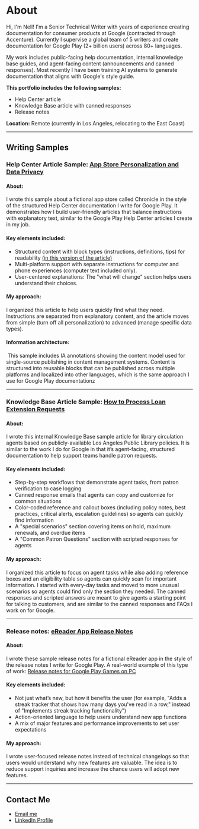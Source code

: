 # About
<p>Hi, I'm Nell! I'm a Senior Technical Writer with  years of experience creating documentation for consumer products at Google (contracted through Accenture). Currently I supervise a global team of 5 writers and create documentation for Google Play (2+ billion users) across 80+ languages.</p>
<p>My work includes public-facing help documentation, internal knowledge base guides, and agent-facing content (announcements and canned responses). Most recently I have been training AI systems to generate documentation that aligns with Google's style guide.</p>

<p><b>This portfolio includes the following samples:</b>
 <ul><li>Help Center article</li>
  <li>Knowledge Base article with canned responses</li>
  <li>Release notes</li></ul>
  
<p><b>Location:</b> Remote (currently in Los Angeles, relocating to the East Coast)</p>

<hr/>

<H2>Writing Samples</H2>

<h3>Help Center Article Sample: <a href="https://nellcgram.github.io/HC%20Sample.html" target="_blank">App Store Personalization and Data Privacy</a></h3>

<h4><b>About:</b></h4>
<p>I wrote this sample about a fictional app store called Chronicle in the style of the structured Help Center documentation I write for Google Play. It demonstrates how I build user-friendly articles that balance instructions with explanatory text, similar to the Google Play Help Center articles I create in my job.</p>

<h4><b>Key elements included:</b></h4>
<ul><li>Structured content with block types (instructions, definitions, tips) for readability </h4><a href="https://nellcgram.github.io/Help%20Center%20article%20%5BGram%20Sample%5D.pdf" target="_blank">(in this version of the article)</a></h4></li>
<li>Multi-platform support with separate instructions for computer and phone experiences (computer text included only).</li>
<li>User-centered explanations: The "what will change" section helps users understand their choices.</li></ul>

<h4><b>My approach:</b></h4>
I organized this article to help users quickly find what they need. Instructions are separated from explanatory content, and the article moves from simple (turn off all personalization) to advanced (manage specific data types). 

<p><h4><b>Information architecture:</b></h4>  This sample includes IA annotations showing the content model used for single-source publishing in content management systems. Content is structured into reusable blocks that can be published across multiple platforms and localized into other languages, which is the same approach I use for Google Play documentationz</p>

<hr/>

<h3>Knowledge Base Article Sample: <a href="https://github.com/nellcgram/nellcgram.github.io/blob/3b084a5cda79eeb79b1d172f15caa28b71c84fa6/Agent%20guide%20to%20processing%20loan%20extensions%20%5BGram%20Sample%5D.pdf" target="_blank">How to Process Loan Extension Requests</a></h3>

<h4><b>About:</b></h4>
<p>I wrote this internal Knowledge Base sample article for library circulation agents based on publicly-available Los Angeles Public Library policies. It is similar to the work I do for Google in that it’s agent-facing, structured documentation to help support teams handle patron requests.</p>

<h4><b>Key elements included:</b></h4>
<ul>
<li>Step-by-step workflows that demonstrate agent tasks, from patron verification to case logging</li>
<li>Canned response emails that agents can copy and customize for common situations</li>
<li>Color-coded reference and callout boxes (including policy notes, best practices, critical alerts, escalation guidelines) so agents can quickly find information</li>
<li>A "special scenarios" section covering items on hold, maximum renewals, and overdue items</li>
<li>A "Common Patron Questions" section with scripted responses for agents</li>
</ul>

<h4><b>My approach:</b></h4>
<p>I organized this article to focus on agent tasks while also adding reference boxes and an eligibility table so agents can quickly scan for important information. I started with every-day tasks and moved to more unusual scenarios so agents could find only the section they needed. The canned responses and scripted answers are meant to give agents a starting point for talking to customers, and are similar to the canned responses and FAQs I work on for Google.</p>

<hr/>

<h3>Release notes: <a href="https://github.com/nellcgram/nellcgram.github.io/blob/3b084a5cda79eeb79b1d172f15caa28b71c84fa6/Release%20Notes%20eReader%20App%20%5BGram%20Sample%5D.pdf" target="_blank">eReader App Release Notes</a></h3>

<h4><b>About:</b></h4>
I wrote these sample release notes for a fictional eReader app in the style of the release notes I write for Google Play. A real-world example of this type of work: <a href="https://support.google.com/googleplay/answer/13585779" target="_blank">Release notes for Google Play Games on PC</a>

<p><h4><b>Key elements included:</b></h4></p>
<ul><li>Not just what’s new, but how it benefits the user (for example, "Adds a streak tracker that shows how many days you've read in a row," instead of "Implements streak tracking functionality")</li>
<li>Action-oriented language to help users understand new app functions</li>
<li>A mix of major features and performance improvements to set user expectations</li></ul>

<h4><b>My approach:</b></h4>
I wrote user-focused release notes instead of technical changelogs so that users would understand why new features are valuable. The idea is to reduce support inquiries and increase the chance users will adopt new features.
<hr/>

<H2> Contact Me</H2>
 <ul>
  <li><a href="mailto:nellcgram@gmail.com">Email me</a></li>
<li><a href="https://www.linkedin.com/in/nellgram" target="_blank">LinkedIn Profile</a></li>
</ul>
